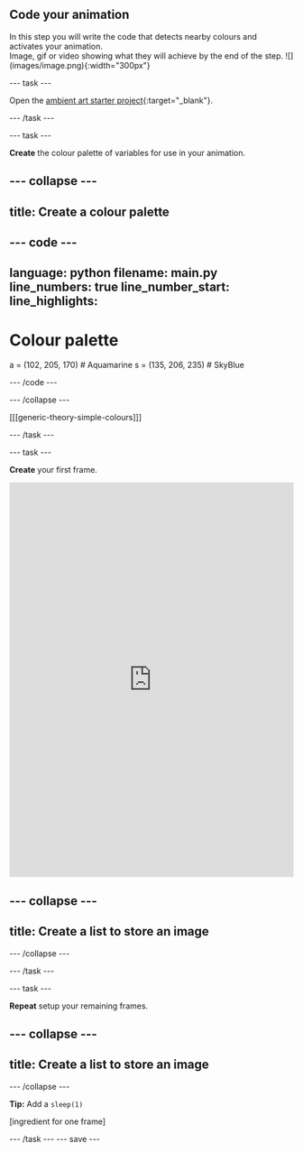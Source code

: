 ## Code your animation

<div style="display: flex; flex-wrap: wrap">
<div style="flex-basis: 200px; flex-grow: 1; margin-right: 15px;">
In this step you will write the code that detects nearby colours and activates your animation.
</div>
<div>
Image, gif or video showing what they will achieve by the end of the step. ![](images/image.png){:width="300px"}
</div>
</div>

--- task ---

Open the [ambient art starter project](https://trinket.io/library/trinkets/4e77300dfc){:target="_blank"}.

--- /task ---

--- task ---

**Create** the colour palette of variables for use in your animation. 

--- collapse ---
---
title: Create a colour palette
---

--- code ---
---
language: python
filename: main.py
line_numbers: true
line_number_start: 
line_highlights: 
---
# Colour palette

a = (102, 205, 170) # Aquamarine
s = (135, 206, 235) # SkyBlue

--- /code ---

--- /collapse ---


[[[generic-theory-simple-colours]]]

--- /task ---

--- task ---

**Create** your first frame. 

<iframe src="https://trinket.io/embed/html/d017077cff?outputOnly=true" width="100%" height="700" frameborder="0" marginwidth="0" marginheight="0" allowfullscreen></iframe>

--- collapse ---
---
title: Create a list to store an image
---


--- /collapse ---

--- /task ---

--- task ---

**Repeat** setup your remaining frames. 

--- collapse ---
---
title: Create a list to store an image
---



--- /collapse ---

**Tip:** Add a `sleep(1)` 

[ingredient for one frame]

--- /task ---
--- save ---
